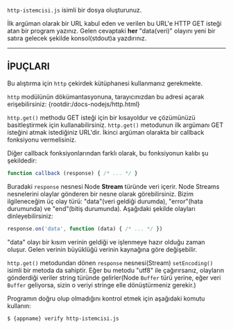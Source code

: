 `http-istemcisi.js` isimli bir dosya oluşturunuz.

İlk argüman olarak bir URL kabul eden ve verilen bu URL'e HTTP GET isteği atan bir program yazınız. Gelen cevaptaki **her** "data(veri)" olayını yeni bir satıra gelecek şekilde konsol(stdout)a yazdırınız.

----------------------------------------------------------------------
## İPUÇLARI

Bu alıştırma için `http` çekirdek kütüphanesi kullanmanız gerekmekte.

`http` modülünün dökümantasyonuna, tarayıcınızdan bu adresi açarak erişebilirsiniz:
  {rootdir:/docs-nodejs/http.html}

`http.get()` methodu GET isteği için bir kısayoldur ve çözümünüzü basitleştirmek için kullanabilirsiniz. `http.get()` metodunun ilk argümanı GET isteğini atmak istediğiniz URL'dir. İkinci argüman olarakta bir callback fonksiyonu vermelisiniz.

Diğer callback fonksiyonlarından farklı olarak, bu fonksiyonun kalıbı şu şekildedir:

```js
function callback (response) { /* ... */ }
```

Buradaki `response` nesnesi Node **Stream** türünde veri içerir. Node Streams nesnelerini olaylar gönderen bir nesne olarak görebilirsiniz. Bizim ilgileneceğim üç olay türü: "data"(veri geldiği durumda), "error"(hata durumunda) ve "end"(bitiş durumunda). Aşağıdaki şekilde olayları dinleyebilirsiniz:

```js
response.on('data', function (data) { /* ... */ })
```

"data" olayı bir kısım verinin geldiği ve işlenmeye hazır olduğu zaman oluşur. Gelen verinin büyüklüğü verinin kaynağına göre değişebilir.

`http.get()` metodundan dönen `response` nesnesi(Stream) `setEncoding()` isimli bir metoda da sahiptir. Eğer bu metodu "utf8" ile çağırırsanız, olayların gönderdiği veriler string türünde gelirler(Node `Buffer` türü yerine, eğer veri `Buffer` geliyorsa, sizin o veriyi stringe elle dönüştürmeniz gerekir.)

Programın doğru olup olmadığını kontrol etmek için aşağıdaki komutu kullanın:

```sh
$ {appname} verify http-istemcisi.js
```
